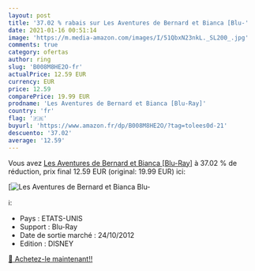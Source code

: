```yaml
---
layout: post
title: '37.02 % rabais sur Les Aventures de Bernard et Bianca [Blu-'
date: 2021-01-16 00:51:14
image: 'https://m.media-amazon.com/images/I/51QbxN23nkL._SL200_.jpg'
comments: true
category: ofertas
author: ring
slug: 'B008M8HE2O-fr'
actualPrice: 12.59 EUR
currency: EUR
price: 12.59
comparePrice: 19.99 EUR
prodname: 'Les Aventures de Bernard et Bianca [Blu-Ray]'
country: 'fr'
flag: '🇫🇷'
buyurl: 'https://www.amazon.fr/dp/B008M8HE2O/?tag=tolees0d-21'
descuento: '37.02'
average: '12.59'
---
```


Vous avez [Les Aventures de Bernard et Bianca [Blu-Ray]](https://www.amazon.fr/dp/B008M8HE2O/?tag=tolees0d-21)  à  37.02 % de réduction, prix final  12.59 EUR (original: 19.99 EUR) ici:

[![Les Aventures de Bernard et Bianca [Blu-](https://m.media-amazon.com/images/I/51QbxN23nkL._SL200_.jpg)](https://www.amazon.fr/dp/B008M8HE2O/?tag=tolees0d-21)

ℹ️:

- Pays : ETATS-UNIS
- Support : Blu-Ray
- Date de sortie marché : 24/10/2012
- Edition : DISNEY

[🛒 Achetez-le maintenant!!](https://www.amazon.fr/dp/B008M8HE2O/?tag=tolees0d-21)
